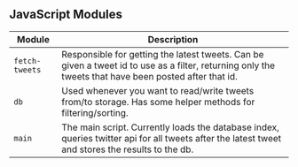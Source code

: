 ## JavaScript Modules

| Module | Description |
|--------|-------------|
| `fetch-tweets` | Responsible for getting the latest tweets. Can be given a tweet id to use as a filter, returning only the tweets that have been posted after that id. |
| `db` | Used whenever you want to read/write tweets from/to storage. Has some helper methods for filtering/sorting. |
| `main` | The main script. Currently loads the database index, queries twitter api for all tweets after the latest tweet and stores the results to the db. |